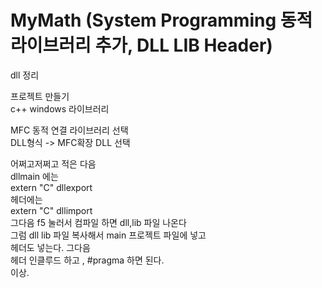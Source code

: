 # MyMath (System Programming 동적라이브러리 추가, DLL LIB Header)

dll 정리  

프로젝트 만들기  
c++ windows 라이브러리  

MFC 동적 연결 라이브러리 선택  
DLL형식 -> MFC확장 DLL 선택  

어쩌고저쩌고 적은 다음  
dllmain 에는  
extern "C" dllexport  
헤더에는  
extern "C" dllimport  
그다음 f5 눌러서 컴파일 하면 dll,lib 파일 나온다  
그럼 dll lib 파일 복사해서 main 프로젝트 파일에 넣고  
헤더도 넣는다. 그다음  
헤더 인클루드 하고 , #pragma 하면 된다.  
이상.  
